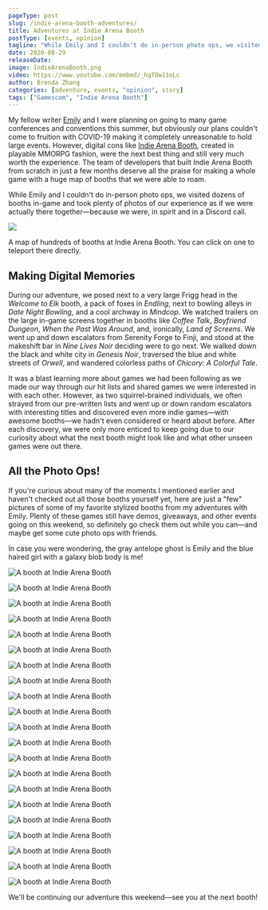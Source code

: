```yaml
---
pageType: post
slug: /indie-arena-booth-adventures/
title: Adventures at Indie Arena Booth
postType: [events, opinion]
tagline: "While Emily and I couldn't do in-person photo ops, we visited dozens of booths in-game and took plenty of photos of our experience as if we were actually there together—because we were, in spirit and in a Discord call. We walked down the black and white city in Genesis Noir, traversed the watchful blue streets of Orwell, and wandered the colorless paths of Chicory: A Colorful Tale."
date: 2020-08-29
releaseDate:
image: IndieArenaBooth.png
video: https://www.youtube.com/embed/_hgTOw11oLc
author: Brenda Zhang
categories: [adventure, events, "opinion", story]
tags: ["Gamescom", "Indie Arena Booth"]
---
```


My fellow writer [Emily](https://colludia.com/author/emily) and I were planning on going to many game conferences and conventions this summer, but obviously our plans couldn't come to fruition with COVID-19 making it completely unreasonable to hold large events. However, digital cons like [Indie Arena Booth](https://indiearenabooth.de/gamescom2020/games), created in playable MMORPG fashion, were the next best thing and still very much worth the experience. The team of developers that built Indie Arena Booth from scratch in just a few months deserve all the praise for making a whole game with a huge map of booths that we were able to roam.

While Emily and I couldn't do in-person photo ops, we visited dozens of booths in-game and took plenty of photos of our experience as if we were actually there together—because we were, in spirit and in a Discord call.

![][image0]

<figcaption>A map of hundreds of booths at Indie Arena Booth. You can click on one to teleport there directly.</figcaption>

## Making Digital Memories

During our adventure, we posed next to a very large Frigg head in the _Welcome to Elk_ booth, a pack of foxes in _Endling_, next to bowling alleys in _Date Night Bowling_, and a cool archway in _Mindcop_. We watched trailers on the large in-game screens together in booths like _Coffee Talk_, _Boyfriend Dungeon_, _When the Past Was Around_, and, ironically, _Land of Screens_. We went up and down escalators from Serenity Forge to Finji, and stood at the makeshift bar in _Nine Lives Noir_ deciding were to go next. We walked down the black and white city in _Genesis Noir_, traversed the blue and white streets of _Orwell_, and wandered colorless paths of _Chicory: A Colorful Tale_.

It was a blast learning more about games we had been following as we made our way through our hit lists and shared games we were interested in with each other. However, as two squirrel-brained individuals, we often strayed from our pre-written lists and went up or down random escalators with interesting titles and discovered even more indie games—with awesome booths—we hadn't even considered or heard about before. After each discovery, we were only more enticed to keep going due to our curiosity about what the next booth might look like and what other unseen games were out there.

## All the Photo Ops!

If you're curious about many of the moments I mentioned earlier and haven't checked out all those booths yourself yet, here are just a "few" pictures of some of my favorite stylized booths from my adventures with Emily. Plenty of these games still have demos, giveaways, and other events going on this weekend, so definitely go check them out while you can—and maybe get some cute photo ops with friends.

In case you were wondering, the gray antelope ghost is Emily and the blue haired girl with a galaxy blob body is me!

![A booth at Indie Arena Booth][image1]

![A booth at Indie Arena Booth][image2]

![A booth at Indie Arena Booth][image3]

![A booth at Indie Arena Booth][image4]

![A booth at Indie Arena Booth][image5]

![A booth at Indie Arena Booth][image6]

![A booth at Indie Arena Booth][image7]

![A booth at Indie Arena Booth][image8]

![A booth at Indie Arena Booth][image9]

![A booth at Indie Arena Booth][image10]

![A booth at Indie Arena Booth][image11]

![A booth at Indie Arena Booth][image12]

![A booth at Indie Arena Booth][image13]

![A booth at Indie Arena Booth][image14]

![A booth at Indie Arena Booth][image15]

![A booth at Indie Arena Booth][image16]

![A booth at Indie Arena Booth][image17]

![A booth at Indie Arena Booth][image18]

![A booth at Indie Arena Booth][image19]

![A booth at Indie Arena Booth][image20]

![A booth at Indie Arena Booth][image21]

We'll be continuing our adventure this weekend—see you at the next booth!

[image0]: ../../../images/post/indiearenabooth/map.png
[image1]: ../../../images/post/indiearenabooth/welcome_to_elk.png
[image2]: ../../../images/post/indiearenabooth/weaving_tides.png
[image3]: ../../../images/post/indiearenabooth/past_around.png
[image4]: ../../../images/post/indiearenabooth/tunic.png
[image5]: ../../../images/post/indiearenabooth/serenity_forge.png
[image6]: ../../../images/post/indiearenabooth/merchant_skies.png
[image7]: ../../../images/post/indiearenabooth/land_screens.png
[image8]: ../../../images/post/indiearenabooth/genesis_noir.png
[image9]: ../../../images/post/indiearenabooth/orwell.png
[image10]: ../../../images/post/indiearenabooth/chicory.png
[image11]: ../../../images/post/indiearenabooth/project_haven.png
[image12]: ../../../images/post/indiearenabooth/nine_noir_lives.png
[image13]: ../../../images/post/indiearenabooth/vast_oasis.png
[image14]: ../../../images/post/indiearenabooth/mindcop.png
[image15]: ../../../images/post/indiearenabooth/floppy_knights.png
[image16]: ../../../images/post/indiearenabooth/bowling.png
[image17]: ../../../images/post/indiearenabooth/minute_of_islands.png
[image18]: ../../../images/post/indiearenabooth/coffee_talk.png
[image19]: ../../../images/post/indiearenabooth/bf_dungeon.png
[image20]: ../../../images/post/indiearenabooth/death_taxes.png
[image21]: ../../../images/post/indiearenabooth/endling.png
